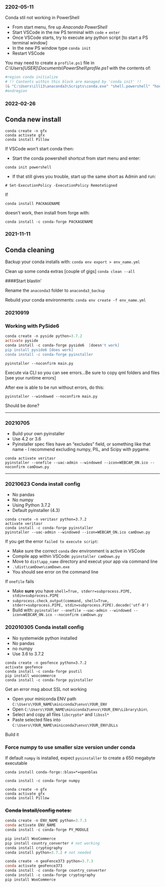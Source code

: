 ### 2202-05-11

Conda stil not working in PowerShell

- From start menu, fire up *Anaconda PowerShell*
- Start VSCode in the nw PS terminal with ```code``` + ```enter```
- Once VSCode starts, try to execute any python script [to start a PS terminal window]
- In the new PS window type ```conda init```
- Restart VSCode

You may need to create a ```profile.ps1``` file in  *C:\Users\[USER]\Documents\PowerShell\profile.ps1* with the contents of:

```powershell
#region conda initialize
# !! Contents within this block are managed by 'conda init' !!
(& "C:\Users\ill13\anaconda3\Scripts\conda.exe" "shell.powershell" "hook") | Out-String | Invoke-Expression
#endregion
```



### 2022-02-26

## Conda new install

```
conda create -n gfx
conda activate gfx
conda install Pillow
```

If VSCode won't start conda then:

- Start the conda powershell shortcut from start menu and enter:
```
conda init powershell
```
- If that still gives you trouble, start up the same short as Admin and run:
```
# Set-ExecutionPolicy -ExecutionPolicy RemoteSigned
```

If 

```
conda install PACKAGENAME
```

doesn't work, then install from forge with:

```
conda install -c conda-forge PACKAGENAME
```

### 2021-11-11
## Conda cleaning

Backup your conda installs with:
```conda env export > env_name.yml ```

Clean up some conda extras [couple of gigs]
```conda clean --all```

####Start blastin'

Rename the ```anaconda3``` folder to ```anaconda3_backup```

Rebuild your conda environments:
```conda env create -f env_name.yml```

### 20210919
### Working with PySide6
```powershell
conda create -n pyside python=3.7.2
activate pyside
conda install -c conda-forge pyside6  [doesn't work]
pip install pyside6 [does work]
conda install -c conda-forge pyinstaller
```
```pyinstaller --noconfirm main.py```

Execute via CLI so you can see errors...Be sure to copy qml folders and files [see your runtime errors]

After exe is able to be run without errors, do this:

```pyinstaller --windowed --noconfirm main.py```

Should be done?

***

### 20210705
- Build your own pyinstaller
- Use 4.2 or 3.6
- Pyinstaller spec files have an “excludes” field, or something like that name - I recommend excluding numpy, PIL, and Scipy with pygame.

```
conda activate veritasr
pyinstaller --onefile --uac-admin --windowed --icon=WEBCAM_ON.ico --noconfirm camDown.py
```

***
### 20210623 Conda install config


- No pandas 
- No numpy
- Using Python 3.7.2
- Default pyinstaller (4.3)
```
conda create -n veritasr python=3.7.2
activate veritasr
conda install -c conda-forge pyinstaller
pyinstaller --uac-admin --windowed --icon=WEBCAM_ON.ico camDown.py
```

If you get the error ```failed to execute script```:
- Make sure the correct ```conda``` dev environment is active in VSCode
- Compile app within VSCode: ```pyinstaller camDown.py```
- Move to ```dist\app_name``` directory and execut your app via command line 
- ```.\dist\camDown\camDown.exe```
- You should see error on the command line

If ```onefile``` fails
- Make **sure** you have ```shell=True, stderr=subprocess.PIPE, stdin=subprocess.PIPE```
- ```subprocess.check_output(command, shell=True, stderr=subprocess.PIPE, stdin=subprocess.PIPE).decode('utf-8')```
- Build with: ```pyinstaller --onefile --uac-admin --windowed --icon=WEBCAM_ON.ico --noconfirm camDown.py```

### 202010305 Conda install config


- No systemwide python installed
- No pandas 
- no numpy
- Use 3.6 to 3.7.2
```
conda create -n geofence python=3.7.2
activate geofence
conda install -c conda-forge psutil
pip install woocommerce
conda install -c conda-forge pyinstaller
```
Get an error msg about SSL not working

- Open your miniconda ENV path ```C:\Users\YOUR_NAME\miniconda3\envs\YOUR_ENV``` 
- Open ```C:\Users\YOUR_NAME\miniconda3\envs\YOUR_ENV\Library\bin\```
- Select and copy all files ```libcrypto*``` and ```libssl*```
- Paste selected files into  ```C:\Users\YOUR_NAME\miniconda3\envs\YOUR_ENV\DLLs```


Build it


### Force numpy to use smaller size version under conda

If default ```numpy``` is installed, expect ```pysinstaller``` to create a 650 megabyte executable
```
conda install conda-forge::blas=*=openblas

conda install -c conda-forge numpy
```

```
conda create -n gfx
conda activate gfx
conda install Pillow
```

### ~~Conda Install/config notes:~~

```powershell
conda create -n ENV_NAME python=3.7.3
conda activate ENV_NAME
conda install -c conda-forge PY_MODULE
```

```powershell    
pip install WooCommerce
pip install country_converter # not working
conda install cryptography
conda install python=3.7.2 # not needed
```
    
```powershell
conda create -n geoFence373 python=3.7.3
conda activate geoFence373
conda install -c conda-forge country_converter
conda install -c conda-forge cryptography
pip install WooCommerce
```

